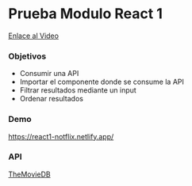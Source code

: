 # Prueba Modulo React 1

[Enlace al Video](https://www.youtube.com/watch?v=t2zJIxKg16I "Youtube")

### Objetivos
- Consumir una API
- Importar el componente donde se consume la API
- Filtrar resultados mediante un input
- Ordenar resultados

### Demo
https://react1-notflix.netlify.app/


### API
[TheMovieDB](https://developers.themoviedb.org/3/getting-started/introduction "API")
